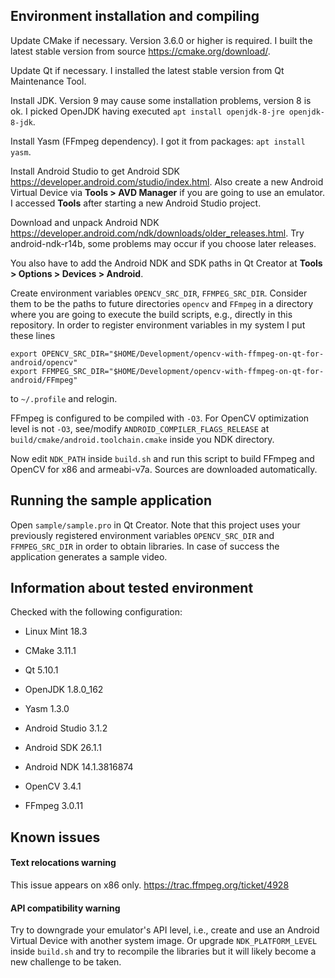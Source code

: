 ## Environment installation and compiling

Update CMake if necessary. Version 3.6.0 or higher is required. I built the latest stable version from source https://cmake.org/download/.

Update Qt if necessary. I installed the latest stable version from Qt Maintenance Tool.

Install JDK. Version 9 may cause some installation problems, version 8 is ok. I picked OpenJDK having executed ```apt install openjdk-8-jre openjdk-8-jdk```.

Install Yasm (FFmpeg dependency). I got it from packages: ```apt install yasm```.

Install Android Studio to get Android SDK https://developer.android.com/studio/index.html. Also create a new Android Virtual Device via **Tools > AVD Manager** if you are going to use an emulator. I accessed **Tools** after starting a new Android Studio project.

Download and unpack Android NDK https://developer.android.com/ndk/downloads/older_releases.html. Try android-ndk-r14b, some problems may occur if you choose later releases.

You also have to add the Android NDK and SDK paths in Qt Creator at **Tools > Options > Devices > Android**.

Create environment variables `OPENCV_SRC_DIR`, `FFMPEG_SRC_DIR`. Consider them to be the paths to future directories `opencv` and `FFmpeg` in a directory where you are going to execute the build scripts, e.g., directly in this repository. In order to register environment variables in my system I put these lines

```
export OPENCV_SRC_DIR="$HOME/Development/opencv-with-ffmpeg-on-qt-for-android/opencv"
export FFMPEG_SRC_DIR="$HOME/Development/opencv-with-ffmpeg-on-qt-for-android/FFmpeg"
```

to `~/.profile` and relogin.

FFmpeg is configured to be compiled with `-O3`. For OpenCV optimization level is not `-O3`, see/modify `ANDROID_COMPILER_FLAGS_RELEASE` at `build/cmake/android.toolchain.cmake` inside you NDK directory.

Now edit `NDK_PATH` inside `build.sh` and run this script to build FFmpeg and OpenCV for x86 and armeabi-v7a. Sources are downloaded automatically.

## Running the sample application

Open `sample/sample.pro` in Qt Creator. Note that this project uses your previously registered environment variables `OPENCV_SRC_DIR` and `FFMPEG_SRC_DIR` in order to obtain libraries. In case of success the application generates a sample video.

## Information about tested environment

Checked with the following configuration:

* Linux Mint 18.3

* CMake 3.11.1

* Qt 5.10.1

* OpenJDK 1.8.0_162

* Yasm 1.3.0

* Android Studio 3.1.2

* Android SDK 26.1.1

* Android NDK 14.1.3816874

* OpenCV 3.4.1

* FFmpeg 3.0.11

## Known issues

#### Text relocations warning

This issue appears on x86 only. https://trac.ffmpeg.org/ticket/4928

#### API compatibility warning

Try to downgrade your emulator's API level, i.e., create and use an Android Virtual Device with another system image. Or upgrade `NDK_PLATFORM_LEVEL` inside `build.sh` and try to recompile the libraries but it will likely become a new challenge to be taken.
